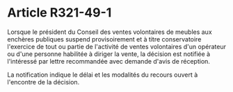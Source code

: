 # Article R321-49-1

<p>Lorsque le président du Conseil des ventes volontaires de meubles aux enchères publiques suspend provisoirement et à titre conservatoire l'exercice de tout ou partie de l'activité de ventes volontaires d'un opérateur ou d'une personne habilitée à diriger la vente, la décision est notifiée à l'intéressé par lettre recommandée avec demande d'avis de réception.</p><p> La notification indique le délai et les modalités du recours ouvert à l'encontre de la décision.</p>